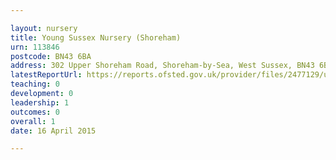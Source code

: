 ```yaml
---

layout: nursery
title: Young Sussex Nursery (Shoreham)
urn: 113846
postcode: BN43 6BA
address: 302 Upper Shoreham Road, Shoreham-by-Sea, West Sussex, BN43 6BA
latestReportUrl: https://reports.ofsted.gov.uk/provider/files/2477129/urn/113846.pdf
teaching: 0
development: 0
leadership: 1
outcomes: 0
overall: 1
date: 16 April 2015

---
```

